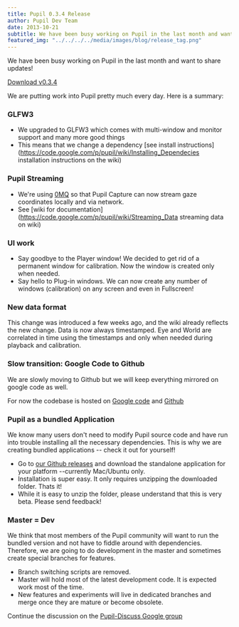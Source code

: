 ```yaml
---
title: Pupil 0.3.4 Release
author: Pupil Dev Team
date: 2013-10-21
subtitle: We have been busy working on Pupil in the last month and want to share updates!
featured_img: "../../../../media/images/blog/release_tag.png"
---
```


We have been busy working on Pupil in the last month and want to share updates!

<p><a href="https://github.com/pupil-labs/pupil/releases/tag/v0.3.4" class="Button">Download v0.3.4</a></p>

We are putting work into Pupil pretty much every day.  Here is a summary:

### GLFW3
  * We upgraded to GLFW3 which comes with multi-window and monitor support and many more good things
  * This means that we change a dependency [see install instructions](https://code.google.com/p/pupil/wiki/Installing_Dependecies installation instructions on the wiki)

### Pupil Streaming
  * We're using [0MQ](http://zeromq.org/ "Zero M Q documentation") so that Pupil Capture can now stream gaze coordinates locally and via network.
  * See [wiki for documentation](https://code.google.com/p/pupil/wiki/Streaming_Data streaming data on wiki) 

### UI work
  * Say goodbye to the Player window!  We decided to get rid of a permanent window for calibration.  Now the window is created only when needed.
  * Say hello to Plug-in windows.  We can now create any number of windows (calibration) on any screen and even in Fullscreen!

### New data format
This change was introduced a few weeks ago, and the wiki already reflects the new change.  Data is now always timestamped.
Eye and World are correlated in time using the timestamps and only when needed during playback and calibration.

### Slow transition: Google Code to Github
We are slowly moving to Github but we will keep everything mirrored on google code as well.

For now the codebase is hosted on [Google code](http://code.google.com/p/pupil) and [Github](http://github.com/pupil-labs/pupil)

### Pupil as a bundled Application
We know many users don't need to modify Pupil source code and have run into trouble installing all the necessary dependencies. This is why we are creating bundled applications -- check it out for yourself!

  * Go to [our Github releases](https://github.com/pupil-labs/pupil/releases/) and download the standalone application for your platform --currently Mac/Ubuntu only.
  * Installation is super easy.  It only requires unzipping the downloaded folder. Thats it!
  * While it is easy to unzip the folder, please understand that this is very beta. Please send feedback!

### Master = Dev
We think that most members of the Pupil community will want to run the bundled version and not have to fiddle around with dependencies.  Therefore, we are going to do development in the master and sometimes create special branches for features. 

  * Branch switching scripts are removed. 
  * Master will hold most of the latest development code.  It is expected work most of the time.
  * New features and experiments will live in dedicated branches and merge once they are mature or become obsolete.

Continue the discussion on the [Pupil-Discuss Google group](https://groups.google.com/d/msg/pupil-discuss/NVnYO_45pT8/FA5v07RJZqoJ "cross post on google groups")